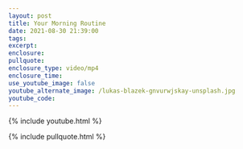 ```yaml
---
layout: post
title: Your Morning Routine
date: 2021-08-30 21:39:00
tags:
excerpt:
enclosure:
pullquote:
enclosure_type: video/mp4
enclosure_time:
use_youtube_image: false
youtube_alternate_image: /lukas-blazek-gnvurwjskay-unsplash.jpg
youtube_code:
---
```

{% include youtube.html %}

{% include pullquote.html %}
